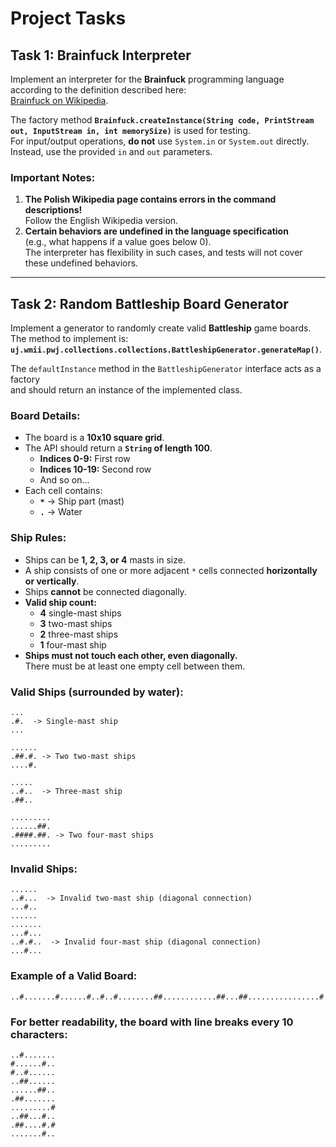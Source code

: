 # Project Tasks

## Task 1: Brainfuck Interpreter

Implement an interpreter for the **Brainfuck** programming language according to the definition described here:  
[Brainfuck on Wikipedia](https://en.wikipedia.org/wiki/Brainfuck).

The factory method **`Brainfuck.createInstance(String code, PrintStream out, InputStream in, int memorySize)`** is used for testing.  
For input/output operations, **do not** use `System.in` or `System.out` directly. Instead, use the provided `in` and `out` parameters.

### Important Notes:
1. **The Polish Wikipedia page contains errors in the command descriptions!**  
   Follow the English Wikipedia version.
2. **Certain behaviors are undefined in the language specification**  
   (e.g., what happens if a value goes below 0).  
   The interpreter has flexibility in such cases, and tests will not cover these undefined behaviors.

---

## Task 2: Random Battleship Board Generator

Implement a generator to randomly create valid **Battleship** game boards.  
The method to implement is:  
**`uj.wmii.pwj.collections.collections.BattleshipGenerator.generateMap()`**.

The `defaultInstance` method in the `BattleshipGenerator` interface acts as a factory  
and should return an instance of the implemented class.

### Board Details:
- The board is a **10x10 square grid**.
- The API should return a **`String` of length 100**.  
  - **Indices 0-9:** First row  
  - **Indices 10-19:** Second row  
  - And so on...
- Each cell contains:
  - **`*`** → Ship part (mast)
  - **`.`** → Water

### Ship Rules:
- Ships can be **1, 2, 3, or 4** masts in size.
- A ship consists of one or more adjacent `*` cells connected **horizontally or vertically**.
- Ships **cannot** be connected diagonally.
- **Valid ship count:**
  - **4** single-mast ships  
  - **3** two-mast ships  
  - **2** three-mast ships  
  - **1** four-mast ship  
- **Ships must not touch each other, even diagonally.**  
  There must be at least one empty cell between them.

### Valid Ships (surrounded by water):
```
...
.#.  -> Single-mast ship
...

......
.##.#. -> Two two-mast ships
....#.

.....
..#..  -> Three-mast ship
.##..

.........
......##.
.####.##. -> Two four-mast ships
.........
```

### Invalid Ships:
```
......
..#...  -> Invalid two-mast ship (diagonal connection)
...#..
......
.......
...#...
..#.#..  -> Invalid four-mast ship (diagonal connection)
...#...
```

### Example of a Valid Board:
```
..#.......#......#..#..#........##............##...##................#..##...#...##....#.#.......#..
```

### For better readability, the board with **line breaks every 10 characters**:
```
..#.......
#......#..
#..#......
..##......
......##..
.##.......
.........#
..##...#..
.##....#.#
.......#..
```
